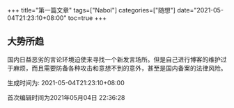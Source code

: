 +++
title="第一篇文章"
tags=["Nabol"]
categories=["随想"]
date="2021-05-04T21:23:10+08:00"
toc=true
+++
## 大势所趋

国内日益恶劣的言论环境迫使来寻找一个新发言场所。但是自己进行博客的维护过于麻烦，而且需要防备各种攻击和意想不到的意外，甚至是国内备案的法律风险。

生成时间为:
2021-05-04T21:23:10+08:00

首次编辑时间为2021年05月04日 22:36:28
